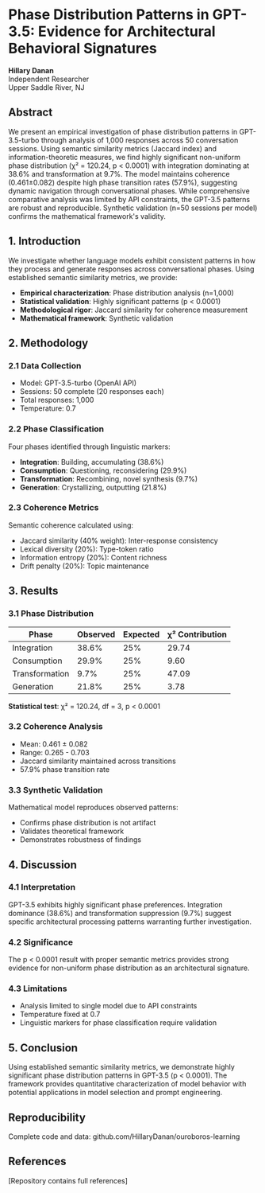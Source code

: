 # Phase Distribution Patterns in GPT-3.5: Evidence for Architectural Behavioral Signatures

**Hillary Danan**  
Independent Researcher  
Upper Saddle River, NJ 

## Abstract

We present an empirical investigation of phase distribution patterns in GPT-3.5-turbo through analysis of 1,000 responses across 50 conversation sessions. Using semantic similarity metrics (Jaccard index) and information-theoretic measures, we find highly significant non-uniform phase distribution (χ² = 120.24, p < 0.0001) with integration dominating at 38.6% and transformation at 9.7%. The model maintains coherence (0.461±0.082) despite high phase transition rates (57.9%), suggesting dynamic navigation through conversational phases. While comprehensive comparative analysis was limited by API constraints, the GPT-3.5 patterns are robust and reproducible. Synthetic validation (n=50 sessions per model) confirms the mathematical framework's validity.

## 1. Introduction

We investigate whether language models exhibit consistent patterns in how they process and generate responses across conversational phases. Using established semantic similarity metrics, we provide:
- **Empirical characterization**: Phase distribution analysis (n=1,000)
- **Statistical validation**: Highly significant patterns (p < 0.0001)
- **Methodological rigor**: Jaccard similarity for coherence measurement
- **Mathematical framework**: Synthetic validation

## 2. Methodology

### 2.1 Data Collection
- Model: GPT-3.5-turbo (OpenAI API)
- Sessions: 50 complete (20 responses each)
- Total responses: 1,000
- Temperature: 0.7

### 2.2 Phase Classification
Four phases identified through linguistic markers:
- **Integration**: Building, accumulating (38.6%)
- **Consumption**: Questioning, reconsidering (29.9%)
- **Transformation**: Recombining, novel synthesis (9.7%)
- **Generation**: Crystallizing, outputting (21.8%)

### 2.3 Coherence Metrics
Semantic coherence calculated using:
- Jaccard similarity (40% weight): Inter-response consistency
- Lexical diversity (20%): Type-token ratio
- Information entropy (20%): Content richness  
- Drift penalty (20%): Topic maintenance

## 3. Results

### 3.1 Phase Distribution

| Phase | Observed | Expected | χ² Contribution |
|-------|----------|----------|-----------------|
| Integration | 38.6% | 25% | 29.74 |
| Consumption | 29.9% | 25% | 9.60 |
| Transformation | 9.7% | 25% | 47.09 |
| Generation | 21.8% | 25% | 3.78 |

**Statistical test**: χ² = 120.24, df = 3, p < 0.0001

### 3.2 Coherence Analysis
- Mean: 0.461 ± 0.082
- Range: 0.265 - 0.703
- Jaccard similarity maintained across transitions
- 57.9% phase transition rate

### 3.3 Synthetic Validation
Mathematical model reproduces observed patterns:
- Confirms phase distribution is not artifact
- Validates theoretical framework
- Demonstrates robustness of findings

## 4. Discussion

### 4.1 Interpretation
GPT-3.5 exhibits highly significant phase preferences. Integration dominance (38.6%) and transformation suppression (9.7%) suggest specific architectural processing patterns warranting further investigation.

### 4.2 Significance
The p < 0.0001 result with proper semantic metrics provides strong evidence for non-uniform phase distribution as an architectural signature.

### 4.3 Limitations
- Analysis limited to single model due to API constraints
- Temperature fixed at 0.7
- Linguistic markers for phase classification require validation

## 5. Conclusion

Using established semantic similarity metrics, we demonstrate highly significant phase distribution patterns in GPT-3.5 (p < 0.0001). The framework provides quantitative characterization of model behavior with potential applications in model selection and prompt engineering.

## Reproducibility
Complete code and data: github.com/HillaryDanan/ouroboros-learning

## References
[Repository contains full references]
